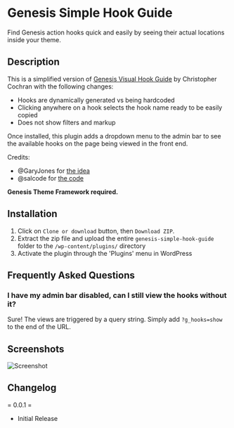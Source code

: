 # Genesis Simple Hook Guide
Find Genesis action hooks quick and easily by seeing their actual locations inside your theme.

## Description
This is a simplified version of [Genesis Visual Hook Guide](https://wordpress.org/plugins/genesis-visual-hook-guide/) by Christopher Cochran with the following changes:

- Hooks are dynamically generated vs being hardcoded
- Clicking anywhere on a hook selects the hook name ready to be easily copied
- Does not show filters and markup

Once installed, this plugin adds a dropdown menu to the admin bar to see the available hooks on the page being viewed in the front end.

Credits:

- @GaryJones for [the idea](https://genesiswp.slack.com/archives/C02N5FU9J/p1491314376613898)
- @salcode for [the code](https://genesiswp.slack.com/archives/C02N5FU9J/p1491326278438438)

**Genesis Theme Framework required.**

## Installation
1. Click on `Clone or download` button, then `Download ZIP`.
2. Extract the zip file and upload the entire `genesis-simple-hook-guide` folder to the `/wp-content/plugins/` directory
3. Activate the plugin through the 'Plugins' menu in WordPress

## Frequently Asked Questions
### I have my admin bar disabled, can I still view the hooks without it?

Sure! The views are triggered by a query string. Simply add `?g_hooks=show` to the end of the URL.

## Screenshots
![Screenshot](http://d.pr/i/zOAX+ "Screenshot")

## Changelog
= 0.0.1 =

* Initial Release
